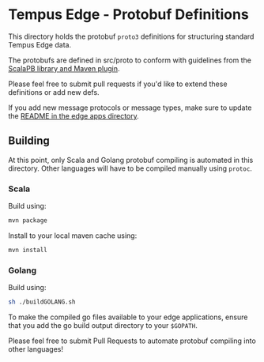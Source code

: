 # Tempus Edge - Protobuf Definitions
This directory holds the protobuf `proto3` definitions for structuring standard Tempus Edge data.

The protobufs are defined in src/proto to conform with guidelines from the [ScalaPB library and Maven plugin](https://scalapb.github.io/).

Please feel free to submit pull requests if you'd like to extend these definitions or add new defs.

If you add new message protocols or message types, make sure to update the [README in the edge apps directory](../applications/README.md).

## Building
At this point, only Scala and Golang protobuf compiling is automated in this directory. Other languages will have to be compiled manually using `protoc`.

### Scala
Build using:
```bash
mvn package
```

Install to your local maven cache using:
```bash
mvn install
```

### Golang
Build using:
```bash
sh ./buildGOLANG.sh
```

To make the compiled go files available to your edge applications, ensure that you add the go build output directory to your `$GOPATH`.

Please feel free to submit Pull Requests to automate protobuf compiling into other languages!